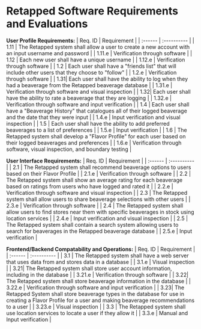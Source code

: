 # Retapped Software Requirements and Evaluations

**User Profile Requirements:**
| Req. ID | Requirement |
| :------ | :---------- |
| 1.11 | The Retapped system shall allow a user to create a new account with an input username and password  |
| 1.11.e | Verification through software |
| 1.12 | Each new user shall have a unique username |
| 1.12.e | Verification through software |
| 1.2 | Each user shall have a "friends list" that will include other users that they choose to "follow" |
| 1.2.e | Verification through software |
| 1.31| Each user shall have the ability to log when they had a beaverage from the Retapped beaverage database |
| 1.31.e | Verification through software and visual inspection |
| 1.32| Each user shall have the ability to rate a beaverage that they are logging |
| 1.32.e | Verification through software and input verification |
| 1.4 | Each user shall have a "Beaverage History" that catalogues all of their logged beaverage and the date that they were input |
| 1.4.e | Input verification and visual inspection |
| 1.5 | Each user shall have the ability to add preferred beaverages to a list of preferences |
| 1.5.e | Input verification |
| 1.6 | The Retapped system shall develop a "Flavor Profile" for each user based on their logged beaverages and preferences | 
| 1.6.e | Verification through software, visual inspection, and boundary testing |

**User Interface Requirements:**
| Req. ID | Requirement |
| :------ | :---------- |
| 2.1 | The Retapped system shall recommend beaverage options to users based on their Flavor Profile |
| 2.1.e | Verification through software |
| 2.2 | The Retapped system shall show an average rating for each beaverage based on ratings from users who have logged and rated it |
| 2.2.e | Verification through software and visual inspection |
| 2.3 | The Retapped system shall allow users to share beaverage selections with other users |
| 2.3.e | Verification through software |
| 2.4 | The Retapped system shall allow users to find stores near them with specific beaverages in stock using location services |
| 2.4.e | Input verification and visual inspection |
| 2.5 | The Retapped system shall contain a search system allowing users to search for beaverages in the Retapped beaverage database |
| 2.5.e | Input verification |

**Frontend/Backend Compatability and Operations:**
| Req. ID | Requirement |
| :------ | :---------- |
| 3.1 | The Retapped system shall have a web server that uses data from and stores data in a database |
| 3.1.e | Visual inspection |
| 3.21| The Retapped system shall store user account information, including in the database |
| 3.21.e | Verification through software |
| 3.22| The Retapped system shall store beaverage information in the database | 
| 3.22.e | Verification through software and input verification |
| 3.23| The Retapped System shall store beaverage types in the database for use in creating a Flavor Profile for a user and making beaverage recommendations to a user |
| 3.23.e | Visual inspection |
| 3.3 | The Retapped system shall use location services to locate a user if they allow it |
| 3.3.e | Manual and Input verification |
